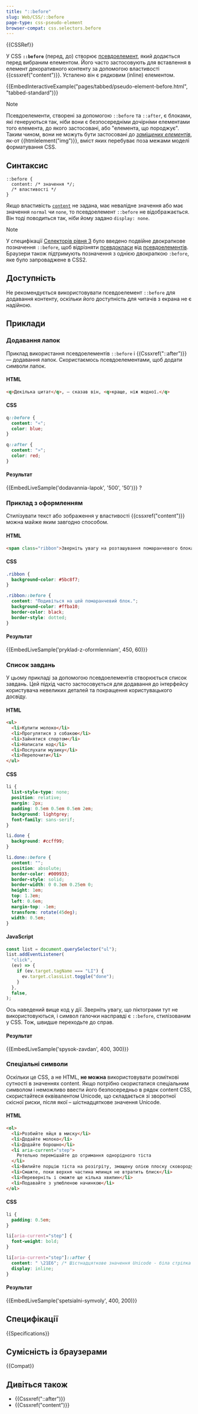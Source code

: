 ```yaml
---
title: "::before"
slug: Web/CSS/::before
page-type: css-pseudo-element
browser-compat: css.selectors.before
---
```


{{CSSRef}}

У CSS **`::before`** (перед, до) створює [псевдоелемент](/uk/docs/Web/CSS/Pseudo-elements), який додається перед вибраним елементом. Його часто застосовують для вставлення в елемент декоративного контенту за допомогою властивості {{cssxref("content")}}. Усталено він є рядковим (inline) елементом.

{{EmbedInteractiveExample("pages/tabbed/pseudo-element-before.html", "tabbed-standard")}}

> [!NOTE]
> Псевдоелементи, створені за допомогою `::before` та `::after`, є блоками, які генеруються так, ніби вони є безпосередніми дочірніми елементами того елемента, до якого застосовані, або "елемента, що породжує". Таким чином, вони не можуть бути застосовані до _[заміщених елементів](/uk/docs/Web/CSS/Replaced_element)_, як-от {{htmlelement("img")}}, вміст яких перебуває поза межами моделі форматування CSS.

## Синтаксис

```css-nolint
::before {
  content: /* значення */;
  /* властивості */
}
```

Якщо властивість [`content`](/uk/docs/Web/CSS/content) не задана, має невалідне значення або має значення `normal` чи `none`, то псевдоелемент `::before` не відображається. Він тоді поводиться так, ніби йому задано `display: none`.

> [!NOTE]
> У специфікації [Селекторів рівня 3](https://drafts.csswg.org/selectors-3/#gen-content) було введено подвійне двокрапкове позначення `::before`, щоб відрізняти [псевдокласи](/uk/docs/Web/CSS/Pseudo-classes) від [псевдоелементів](/uk/docs/Web/CSS/Pseudo-elements). Браузери також підтримують позначення з однією двокрапкою `:before`, яке було запроваджене в CSS2.

## Доступність

Не рекомендується використовувати псевдоелемент `::before` для додавання контенту, оскільки його доступність для читачів з екрана не є надійною.

## Приклади

### Додавання лапок

Приклад використання псевдоелементів `::before` і {{Cssxref("::after")}} — додавання лапок. Скористаємось псевдоелементами, щоб додати символи лапок.

#### HTML

```html
<q>Декілька цитат</q>, — сказав він, <q>краще, ніж жодної.</q>
```

#### CSS

```css
q::before {
  content: "«";
  color: blue;
}

q::after {
  content: "»";
  color: red;
}
```

#### Результат

{{EmbedLiveSample('dodavannia-lapok', '500', '50')}} ?

### Приклад з оформленням

Стилізувати текст або зображення у властивості {{cssxref("content")}} можна майже яким завгодно способом.

#### HTML

```html
<span class="ribbon">Зверніть увагу на розташування помаранчевого блока.</span>
```

#### CSS

```css
.ribbon {
  background-color: #5bc8f7;
}

.ribbon::before {
  content: "Подивіться на цей помаранчевий блок.";
  background-color: #ffba10;
  border-color: black;
  border-style: dotted;
}
```

#### Результат

{{EmbedLiveSample('pryklad-z-oformlenniam', 450, 60)}}

### Список завдань

У цьому прикладі за допомогою псевдоелементів створюється список завдань. Цей підхід часто застосовується для додавання до інтерфейсу користувача невеликих деталей та покращення користувацького досвіду.

#### HTML

```html
<ul>
  <li>Купити молоко</li>
  <li>Прогулятися з собакою</li>
  <li>Зайнятися спортом</li>
  <li>Написати код</li>
  <li>Послухати музику</li>
  <li>Перепочити</li>
</ul>
```

#### CSS

```css
li {
  list-style-type: none;
  position: relative;
  margin: 2px;
  padding: 0.5em 0.5em 0.5em 2em;
  background: lightgrey;
  font-family: sans-serif;
}

li.done {
  background: #ccff99;
}

li.done::before {
  content: "";
  position: absolute;
  border-color: #009933;
  border-style: solid;
  border-width: 0 0.3em 0.25em 0;
  height: 1em;
  top: 1.3em;
  left: 0.6em;
  margin-top: -1em;
  transform: rotate(45deg);
  width: 0.5em;
}
```

#### JavaScript

```js
const list = document.querySelector("ul");
list.addEventListener(
  "click",
  (ev) => {
    if (ev.target.tagName === "LI") {
      ev.target.classList.toggle("done");
    }
  },
  false,
);
```

Ось наведений вище код у дії. Зверніть увагу, що піктограми тут не використовуються, і символ галочки насправді є `::before`, стилізованим у CSS. Тож, швидше переходьте до справ.

#### Результат

{{EmbedLiveSample('spysok-zavdan', 400, 300)}}

### Спеціальні символи

Оскільки це CSS, а не HTML, **не можна** використовувати розміткові сутності в значеннях content. Якщо потрібно скористатися спеціальним символом і неможливо ввести його безпосередньо в рядок content CSS, скористайтеся еквівалентом Unicode, що складається зі зворотної скісної риски, після якої – шістнадцяткове значення Unicode.

#### HTML

```html
<ol>
  <li>Розбийте яйця в миску</li>
  <li>Додайте молоко</li>
  <li>Додайте борошно</li>
  <li aria-current="step">
    Ретельно перемішайте до отримання однорідного тіста
  </li>
  <li>Вилийте порцію тіста на розігріту, змащену олією плоску сковороду</li>
  <li>Смажте, поки верхня частина млинця не втратить блиск</li>
  <li>Переверніть і смажте ще кілька хвилин</li>
  <li>Подавайте з улюбленою начинкою</li>
</ol>
```

#### CSS

```css
li {
  padding: 0.5em;
}

li[aria-current="step"] {
  font-weight: bold;
}

li[aria-current="step"]::after {
  content: " \21E6"; /* Шістнадцяткове значення Unicode - біла стрілка ліворуч*/
  display: inline;
}
```

#### Результат

{{EmbedLiveSample('spetsialni-symvoly', 400, 200)}}

## Специфікації

{{Specifications}}

## Сумісність із браузерами

{{Compat}}

## Дивіться також

- {{Cssxref("::after")}}
- {{Cssxref("content")}}
